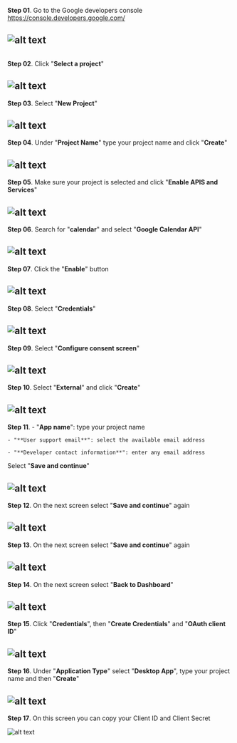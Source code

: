 **Step 01**. Go to the Google developers console https://console.developers.google.com/

![alt text](https://github.com/aristosv/google_auth/blob/master/step001.png)
---
```
```

**Step 02**. Click "**Select a project**"

![alt text](https://github.com/aristosv/google_auth/blob/master/step002.png)
---


**Step 03**. Select "**New Project**"

![alt text](https://github.com/aristosv/google_auth/blob/master/step003.png)
---


**Step 04**. Under "**Project Name**" type your project name and click "**Create**"

![alt text](https://github.com/aristosv/google_auth/blob/master/step004.png)
---


**Step 05**. Make sure your project is selected and click "**Enable APIS and Services**"

![alt text](https://github.com/aristosv/google_auth/blob/master/step005.png)
---


**Step 06**. Search for "**calendar**" and select "**Google Calendar API**"

![alt text](https://github.com/aristosv/google_auth/blob/master/step006.png)
---


**Step 07**. Click the "**Enable**" button

![alt text](https://github.com/aristosv/google_auth/blob/master/step007.png)
---


**Step 08**. Select "**Credentials**"

![alt text](https://github.com/aristosv/google_auth/blob/master/step008.png)
---


**Step 09**. Select "**Configure consent screen**"

![alt text](https://github.com/aristosv/google_auth/blob/master/step009.png)
---


**Step 10**. Select "**External**" and click "**Create**"

![alt text](https://github.com/aristosv/google_auth/blob/master/step010.png)
---


**Step 11**. - "**App name**": type your project name

    - "**User support email**": select the available email address
    
    - "**Developer contact information**": enter any email address
Select "**Save and continue**"    

![alt text](https://github.com/aristosv/google_auth/blob/master/step011.png)
---


**Step 12**. On the next screen select "**Save and continue**" again

![alt text](https://github.com/aristosv/google_auth/blob/master/step012.png)
---


**Step 13**. On the next screen select "**Save and continue**" again

![alt text](https://github.com/aristosv/google_auth/blob/master/step013.png)
---


**Step 14**. On the next screen select "**Back to Dashboard**"

![alt text](https://github.com/aristosv/google_auth/blob/master/step014.png)
---


**Step 15**. Click "**Credentials**", then "**Create Credentials**" and "**OAuth client ID**"

![alt text](https://github.com/aristosv/google_auth/blob/master/step015.png)
---


**Step 16**. Under "**Application Type**" select "**Desktop App**",  type your project name and then "**Create**"

![alt text](https://github.com/aristosv/google_auth/blob/master/step016.png)
---


**Step 17**. On this screen you can copy your Client ID and Client Secret

![alt text](https://github.com/aristosv/google_auth/blob/master/step017.png)
